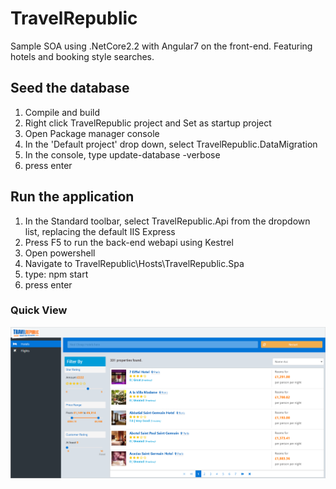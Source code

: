 # TravelRepublic
Sample SOA using .NetCore2.2 with Angular7 on the front-end. Featuring hotels and booking style searches.

## Seed the database
1. Compile and build
2. Right click TravelRepublic project and Set as startup project
3. Open Package manager console
4. In the 'Default project' drop down, select TravelRepublic.DataMigration
5. In the console, type update-database -verbose
4. press enter

## Run the application
1. In the Standard toolbar, select TravelRepublic.Api from the dropdown list, replacing the default IIS Express
2. Press F5 to run the back-end webapi using Kestrel
3. Open powershell
4. Navigate to TravelRepublic\Hosts\TravelRepublic.Spa
5. type: npm start
6. press enter

### Quick View
![](https://github.com/EddLonzanida/TravelRepublic-Angular/blob/master/Docs/Art/MainScreen.png)
